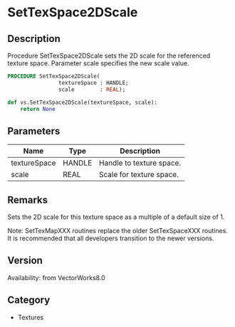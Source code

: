 # SetTexSpace2DScale

## Description
Procedure SetTexSpace2DScale sets the 2D scale for the referenced texture space. Parameter scale specifies the new scale value.

```pascal
PROCEDURE SetTexSpace2DScale(
				textureSpace : HANDLE;
				scale        : REAL);
```

```python
def vs.SetTexSpace2DScale(textureSpace, scale):
    return None
```

## Parameters
|Name|Type|Description|
|---|---|---|
|textureSpace|HANDLE|Handle to texture space.|
|scale|REAL|Scale for texture space.|

## Remarks
Sets the 2D scale for this texture space as a multiple of a default size of 1.

Note: SetTexMapXXX routines replace the older SetTexSpaceXXX routines.  It is recommended that all developers transition to the newer versions.

## Version
Availability: from VectorWorks8.0

## Category
* Textures

